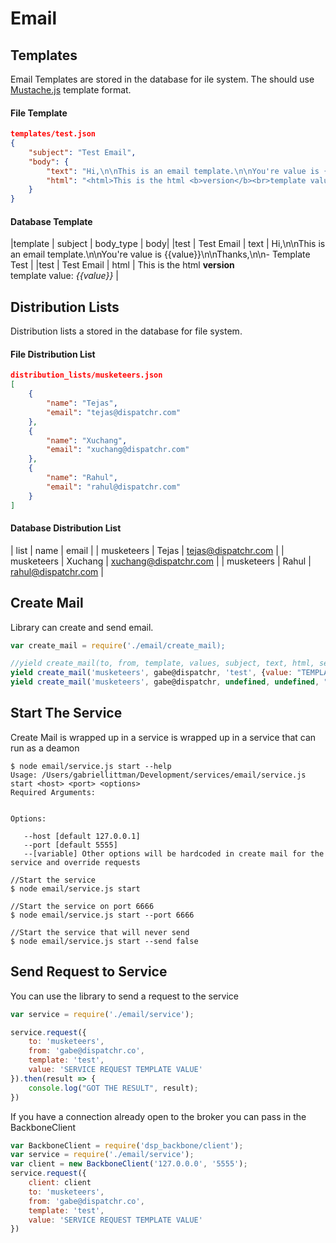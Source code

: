 # Email 

## Templates
Email Templates are stored in the database for ile system.  The should use [Mustache.js](https://github.com/janl/mustache.js/) template format. 

#### File Template
```json
templates/test.json
{
    "subject": "Test Email",
    "body": {
        "text": "Hi,\n\nThis is an email template.\n\nYou're value is {{value}}\n\nThanks,\n\n- Template Test",
        "html": "<html>This is the html <b>version</b><br>template value: <i>{{value}}</i></html>"
    }    
}
```

#### Database Template
|template | subject    | body_type | body|
|test     | Test Email | text      | Hi,\n\nThis is an email template.\n\nYou're value is {{value}}\n\nThanks,\n\n- Template Test |
|test     | Test Email | html      | <html>This is the html <b>version</b><br>template value: <i>{{value}}</i></html> |


## Distribution Lists
Distribution lists a stored in the database for file system.  

#### File Distribution List

```json
distribution_lists/musketeers.json
[
    {
        "name": "Tejas",
        "email": "tejas@dispatchr.com"
    },
    {
        "name": "Xuchang",
        "email": "xuchang@dispatchr.com"
    },
    {
        "name": "Rahul",
        "email": "rahul@dispatchr.com"
    }
]
```
#### Database Distribution List
| list       | name    | email |
| musketeers | Tejas   | tejas@dispatchr.com | 
| musketeers | Xuchang | xuchang@dispatchr.com | 
| musketeers | Rahul   | rahul@dispatchr.com | 

## Create Mail
Library can create and send email.

```js
var create_mail = require('./email/create_mail);

//yield create_mail(to, from, template, values, subject, text, html, send);
yield create_mail('musketeers', gabe@dispatchr, 'test', {value: "TEMPLATE VALUE"}, undefined, undefined, undefined, true);
yield create_mail('musketeers', gabe@dispatchr, undefined, undefined, "TEXT EMAIL", "EMAIL TEXT BODY HERE", undefined, true);

```

## Start The Service
Create Mail is wrapped up in a service is wrapped up in a service that can run as a deamon

```
$ node email/service.js start --help
Usage: /Users/gabriellittman/Development/services/email/service.js start <host> <port> <options>
Required Arguments:


Options:

   --host [default 127.0.0.1]
   --port [default 5555]
   --[variable] Other options will be hardcoded in create mail for the service and override requests
```

```
//Start the service
$ node email/service.js start 

//Start the service on port 6666
$ node email/service.js start --port 6666

//Start the service that will never send
$ node email/service.js start --send false

```


## Send Request to Service
You can use the library to send a request to the service

```js
var service = require('./email/service');

service.request({
	to: 'musketeers',
	from: 'gabe@dispatchr.co',
	template: 'test',
	value: 'SERVICE REQUEST TEMPLATE VALUE'
}).then(result => {
	console.log("GOT THE RESULT", result);
})
```

If you have a connection already open to the broker you can pass in the BackboneClient
```js
var BackboneClient = require('dsp_backbone/client');
var service = require('./email/service');
var client = new BackboneClient('127.0.0.0', '5555');
service.request({
	client: client
	to: 'musketeers',
	from: 'gabe@dispatchr.co',
	template: 'test',
	value: 'SERVICE REQUEST TEMPLATE VALUE'
})
```